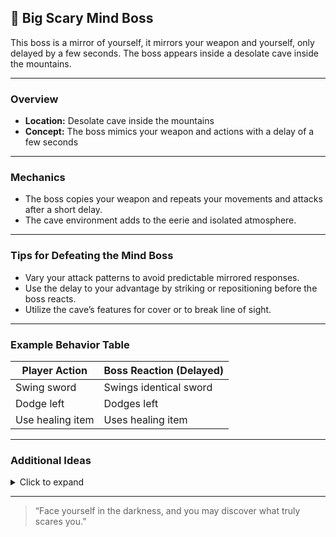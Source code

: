 ## 🗿 Big Scary Mind Boss

This boss is a mirror of yourself, it mirrors your weapon and yourself, only delayed by a few seconds. The boss appears inside a desolate cave inside the mountains.

---

### Overview

- **Location:** Desolate cave inside the mountains
- **Concept:** The boss mimics your weapon and actions with a delay of a few seconds

---

### Mechanics

- The boss copies your weapon and repeats your movements and attacks after a short delay.
- The cave environment adds to the eerie and isolated atmosphere.

---

### Tips for Defeating the Mind Boss

- Vary your attack patterns to avoid predictable mirrored responses.
- Use the delay to your advantage by striking or repositioning before the boss reacts.
- Utilize the cave’s features for cover or to break line of sight.

---

### Example Behavior Table

| Player Action      | Boss Reaction (Delayed) |
|--------------------|-------------------------|
| Swing sword        | Swings identical sword  |
| Dodge left         | Dodges left             |
| Use healing item   | Uses healing item       |

---

### Additional Ideas

<details>
<summary>Click to expand</summary>

**Phase Two: Adaptive Mirror**
- As the fight progresses, the Mind Boss could begin to anticipate your moves, reducing the delay or even preempting certain actions. This increases the challenge and forces players to adapt their strategies on the fly, making the encounter feel dynamic and escalating in difficulty[7].
- The boss might unlock new abilities in later phases, such as reflecting projectiles, using environment-based attacks, or even mimicking special abilities unique to the player.

**Visual Effects: Mirror and Distortion**
- Enhance the boss's theme by adding visual effects such as shimmering outlines, distorted reflections, or a "cracked mirror" appearance as the boss takes damage.
- The environment could also reflect the player's state—growing darker or more unstable as the fight intensifies, reinforcing the psychological aspect of facing oneself.

**Lore: Facing the Self**
- The Mind Boss can serve as a narrative device, representing the protagonist’s inner fears, regrets, or unresolved conflicts. Defeating the boss could symbolize overcoming personal obstacles or achieving self-acceptance.
- Environmental storytelling—such as scattered journal pages, echoing voices, or visual cues—can hint at the boss's origin and its connection to the player.

**Progression and Replayability**
- Consider implementing different behavior patterns or move sets on subsequent playthroughs, increasing replay value and challenging players to master new strategies.
- Unlockable rewards or achievements for defeating the boss under special conditions (e.g., without taking damage, using specific weapons) can further incentivize mastery.

</details>

---

> “Face yourself in the darkness, and you may discover what truly scares you.”
